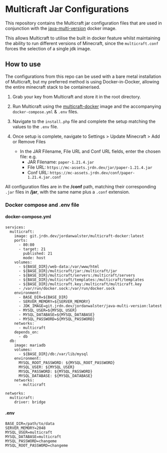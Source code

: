 # Multicraft Jar Configurations

This repository contains the Multicraft jar configuration files that are used in conjunction with the [java-multi-version](https://git.jrdn.dev/jordanwalster/-/packages/container/java-multi-version/latest) docker image. 

This allows Multicraft to utilise the built in docker feature whilst maintaining the ability to run different versions of Minecraft, since the `multicraft.conf` forces the selection of a single jdk image.

## How to use

The configurations from this repo can be used with a bare metal installation of Multicraft, but my preferred method is using Docker-in-Docker, allowing the entire minecraft stack to be containerised.

1. Grab your key from Multicraft and store it in the root directory.

2. Run Multicraft using the [multicraft-docker](https://git.jrdn.dev/jordanwalster/-/packages/container/multicraft-docker/latest) image and the accompanying `docker-compose.yml` & `.env` files.

3. Navigate to the `install.php` file and complete the setup matching the values to the `.env` file.  

4. Once setup is complete, navigate to Settings > Update Minecraft > Add or Remove Files
    - In the JAR Filename, File URL and Conf URL fields, enter the chosen file: e.g.
      - JAR Filename: `paper-1.21.4.jar`
      - File URL: `https://mc-assets.jrdn.dev/jar/paper-1.21.4.jar`
      - Conf URL: `https://mc-assets.jrdn.dev/conf/paper-1.21.4.jar.conf`

All configuration files are in the <strong>/conf</strong> path, matching their corresponding `.jar` files in <strong>/jar</strong>, with the same name plus a `.conf` extension.


### Docker compose and .env file

#### docker-compose.yml

```
services:
  multicraft:
    image: git.jrdn.dev/jordanwalster/multicraft-docker:latest
    ports:
      - 80:80
      - target: 21
        published: 21
        mode: host
    volumes:
      - ${BASE_DIR}/web-data:/var/www/html
      - ${BASE_DIR}/multicraft/jar:/multicraft/jar
      - ${BASE_DIR}/multicraft/servers:/multicraft/servers
      - ${BASE_DIR}/multicraft/templates:/multicraft/templates
      - ${BASE_DIR}/multicraft.key:/multicraft/multicraft.key
      - /var/run/docker.sock:/var/run/docker.sock
    environment:
      - BASE_DIR=${BASE_DIR}
      - SERVER_MEMORY=${SERVER_MEMORY}
      - JDK_IMAGE=git.jrdn.dev/jordanwalster/java-multi-version:latest
      - MYSQL_USER=${MYSQL_USER}
      - MYSQL_DATABASE=${MYSQL_DATABASE}
      - MYSQL_PASSWORD=${MYSQL_PASSWORD}
    networks:
      - multicraft
    depends_on:
      - db
  db:
    image: mariadb
    volumes:
      - ${BASE_DIR}/db:/var/lib/mysql
    environment:
      MYSQL_ROOT_PASSWORD: ${MYSQL_ROOT_PASSWORD}
      MYSQL_USER: ${MYSQL_USER}
      MYSQL_PASSWORD: ${MYSQL_PASSWORD}
      MYSQL_DATABASE: ${MYSQL_DATABASE}
    networks:
      - multicraft

networks:
  multicraft:
    driver: bridge
```

#### .env

```
BASE_DIR=/path/to/data
SERVER_MEMORY=2048
MYSQL_USER=multicraft
MYSQL_DATABASE=multicraft
MYSQL_PASSWORD=changeme
MYSQL_ROOT_PASSWORD=changeme
```
